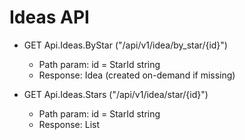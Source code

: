 # Ideas API

- GET Api.Ideas.ByStar ("/api/v1/idea/by_star/{id}")
  - Path param: id = StarId string
  - Response: Idea (created on-demand if missing)

- GET Api.Ideas.Stars ("/api/v1/idea/star/{id}")
  - Path param: id = StarId string
  - Response: List<Idea>
